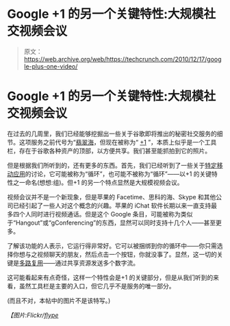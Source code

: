 # Google +1 的另一个关键特性:大规模社交视频会议

> 原文：<https://web.archive.org/web/https://techcrunch.com/2010/12/17/google-plus-one-video/>

# Google +1 的另一个关键特性:大规模社交视频会议

在过去的几周里，我们已经能够挖掘出一些关于谷歌即将推出的秘密社交服务的细节。这项服务之前代号为“[翡翠海](https://web.archive.org/web/20230407001702/https://techcrunch.com/2010/12/01/google-social-emerald-sea/)，但现在被称为“ [+1](https://web.archive.org/web/20230407001702/https://techcrunch.com/2010/12/02/google-plus-one-brin/) ”，本质上似乎是一个工具栏，存在于谷歌各种资产的顶部，以方便共享。我们甚至能抓拍到它的照片。

但是根据我们所听到的，还有更多的东西。首先，我们已经听到了一些关于[特定移动应用](https://web.archive.org/web/20230407001702/https://techcrunch.com/2010/12/04/google-plus-one-iphone-facebook-loop/)的讨论，它可能被称为“循环”，也可能不被称为“循环”——以+1 的关键特性之一命名(想想:组)。但+1 的另一个特点显然是大规模视频会议。

视频会议并不是一个新现象，但是苹果的 Facetime、思科的海、Skype 和其他公司已经引起了一些人对这个概念的兴趣。苹果的 iChat 软件长期以来一直支持最多四个人同时进行视频通话。但是这个 Google 条目，可能被称为类似于“Hangout”或“gConferencing”的东西，显然可以同时支持十几个人——甚至更多。

了解该功能的人表示，它运行得非常好。它可以被捆绑到你的循环中——你只需选择你想与之视频聊天的朋友，然后点击一个按钮，你就没事了。显然，这一切的关键是[多路复用](https://web.archive.org/web/20230407001702/http://en.wikipedia.org/wiki/Multiplexing)——通过共享资源发送多个数字流。

这可能看起来有点奇怪，这样一个特性会是+1 的关键部分，但是从我们听到的来看，虽然工具栏是主要的入口，但它几乎不是服务的唯一部分。

(而且不对，本帖中的图片不是该特写。)

*【图片:Flickr/[flype](https://web.archive.org/web/20230407001702/http://www.flickr.com/photos/flype/415489885/)*